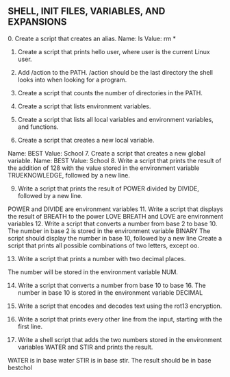 <h2>SHELL, INIT FILES, VARIABLES, AND EXPANSIONS</h2>
0. Create a script that creates an alias.
Name: ls
Value: rm *

1. Create a script that prints hello user, where user is the current Linux user.

2. Add /action to the PATH. /action should be the last directory the shell looks into when looking for a program.

3. Create a script that counts the number of directories in the PATH.

4. Create a script that lists environment variables.

5. Create a script that lists all local variables and environment variables, and functions.

6. Create a script that creates a new local variable.

Name: BEST
Value: School
7. Create a script that creates a new global variable.
Name: BEST
Value: School
8. Write a script that prints the result of the addition of 128 with the value stored in the environment variable TRUEKNOWLEDGE, followed by a new line.

9. Write a script that prints the result of POWER divided by DIVIDE, followed by a new line.

POWER and DIVIDE are environment variables
11. Write a script that displays the result of BREATH to the power LOVE
BREATH and LOVE are environment variables
12. Write a script that converts a number from base 2 to base 10.
The number in base 2 is stored in the environment variable BINARY
The script should display the number in base 10, followed by a new line
Create a script that prints all possible combinations of two letters, except oo.

13. Write a script that prints a number with two decimal places.

The number will be stored in the environment variable NUM.

14. Write a script that converts a number from base 10 to base 16.
The number in base 10 is stored in the environment variable DECIMAL
15. Write a script that encodes and decodes text using the rot13 encryption.

16. Write a script that prints every other line from the input, starting with the first line.

17. Write a shell script that adds the two numbers stored in the environment variables WATER and STIR and prints the result.

WATER is in base water
STIR is in base stir.
The result should be in base bestchol
